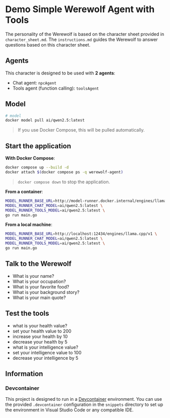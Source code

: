 # Demo Simple Werewolf Agent with Tools

The personality of the Werewolf is based on the character sheet provided in `character_sheet.md`.
The `instructions.md` guides the Werewolf to answer questions based on this character sheet.

## Agents

This character is designed to be used with **2 agents**:
- Chat agent: `npcAgent`
- Tools agent (function calling): `toolsAgent`

## Model

```bash
# model
docker model pull ai/qwen2.5:latest
```
> If you use Docker Compose, this will be pulled automatically.

## Start the application

**With Docker Compose**:
```bash
docker compose up --build -d
docker attach $(docker compose ps -q werewolf-agent)
```
> `docker compose down` to stop the application.


**From a container**:
```bash
MODEL_RUNNER_BASE_URL=http://model-runner.docker.internal/engines/llama.cpp/v1 \
MODEL_RUNNER_CHAT_MODEL=ai/qwen2.5:latest \
MODEL_RUNNER_TOOLS_MODEL=ai/qwen2.5:latest \
go run main.go
```


**From a local machine**:
```bash
MODEL_RUNNER_BASE_URL=http://localhost:12434/engines/llama.cpp/v1 \
MODEL_RUNNER_CHAT_MODEL=ai/qwen2.5:latest \
MODEL_RUNNER_TOOLS_MODEL=ai/qwen2.5:latest \
go run main.go
```

## Talk to the Werewolf

- What is your name?
- What is your occupation?
- What is your favorite food?  
- What is your background story?
- What is your main quote?

## Test the tools

- what is your health value?
- set your health value to 200
- increase your health by 10
- decrease your health by 5
- what is your intelligence value?
- set your intelligence value to 100
- decrease your intelligence by 5

## Information

### Devcontainer
This project is designed to run in a [Devcontainer](https://code.visualstudio.com/docs/devcontainers/containers) environment.
You can use the provided `.devcontainer` configuration in the `snippets` directory to set up the environment in Visual Studio Code or any compatible IDE.
